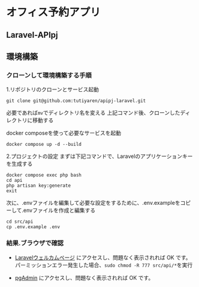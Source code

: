 # オフィス予約アプリ
## Laravel-APIpj



## 環境構築

### クローンして環境構築する手順
1.リポジトリのクローンとサービス起動
```
git clone git@github.com:tutiyaren/apipj-laravel.git
```
必要であれば``mv``でディレクトリ名を変える
上記コマンド後、クローンしたディレクトリに移動する

docker composeを使って必要なサービスを起動
```
docker compose up -d --build

```

2.プロジェクトの設定
まずは下記コマンドで、Laravelのアプリケーションキーを生成する
```
docker compose exec php bash
cd api
php artisan key:generate
exit
```

次に、.envファイルを編集して必要な設定をするために、.env.exampleをコピーして.envファイルを作成と編集する
```
cd src/api
cp .env.example .env
```


### 結果.ブラウザで確認

- [Laravelウェルカムページ](http://localhost:8081) にアクセスし、問題なく表示されれば OK です。  
パーミッションエラー発生した場合、``sudo chmod -R 777 src/api/*``を実行

- [pgAdmin](http://localhost:8080) にアクセスし、問題なく表示されれば OK です。
